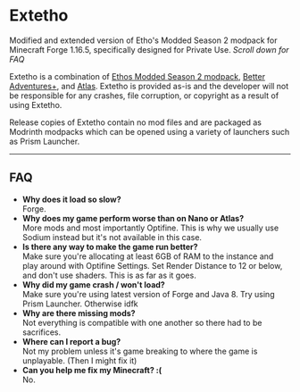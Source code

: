 # Extetho
Modified and extended version of Etho's Modded Season 2 modpack for Minecraft Forge 1.16.5, specifically designed for Private Use. *Scroll down for FAQ*

Extetho is a combination of [Ethos Modded Season 2 modpack](https://www.curseforge.com/minecraft/modpacks/ethos-modded-s2), [Better Adventures+](https://www.curseforge.com/minecraft/modpacks/better-adventures-plus), and [Atlas](https://github.com/MeepishRealms/Atlas). Extetho is provided as-is and the developer will not be responsible for any crashes, file corruption, or copyright as a result of using Extetho.

Release copies of Extetho contain no mod files and are packaged as Modrinth modpacks which can be opened using a variety of launchers such as Prism Launcher.

***

## FAQ
- **Why does it load so slow?**  
Forge.
- **Why does my game perform worse than on Nano or Atlas?**  
More mods and most importantly Optifine. This is why we usually use Sodium instead but it's not available in this case.
- **Is there any way to make the game run better?**  
Make sure you're allocating at least 6GB of RAM to the instance and play around with Optifine Settings. Set Render Distance to 12 or below, and don't use shaders. This is as far as it goes.
- **Why did my game crash / won't load?**  
Make sure you're using latest version of Forge and Java 8. Try using Prism Launcher. Otherwise idfk
- **Why are there missing mods?**  
Not everything is compatible with one another so there had to be sacrifices.
- **Where can I report a bug?**  
Not my problem unless it's game breaking to where the game is unplayable. (Then I might fix it)
- **Can you help me fix my Minecraft? :(**  
No.
